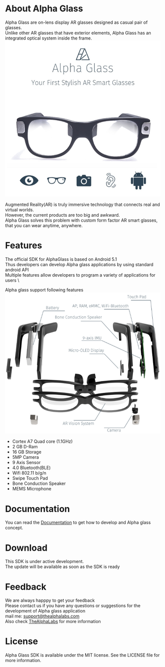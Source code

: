 # About Alpha Glass

Alpha Glass are on-lens display AR glasses designed as casual pair of glasses. \
Unlike other AR glasses that have exterior elements, Alpha Glass has an integrated optical system inside the frame.
![main](./images/AlphaGlass_main.jpg)

Augmented Reality(AR) is truly immersive technology that connects real and virtual worlds. \
However, the current products are too big and awkward. \
Alpha Glass solves this problem with custom form factor AR smart glasses, that you can wear anytime, anywhere.

# Features

The official SDK for AlphaGlass is based on Android 5.1 \
Thus developers can develop Alpha glass applications by using standard android API \
Multiple features allow developers to program a variety of applications for users \

Alpha glass support following features
![features](./images/spec_notitle.jpg)

* Cortex A7 Quad core (1.1GHz)
* 2 GB D-Ram
* 16 GB Storage
* 5MP Camera
* 9 Axis Sensor
* 4.0 Bluetooth(BLE)
* Wifi 802.11 b/g/n
* Swipe Touch Pad
* Bone Conduction Speaker
* MEMS Microphone

# Documentation

You can read the [Documentation](https://github.com/TheAlphaLabs/AlphaGlassSDK/wiki) to get how to develop and Alpha glass concept.


# Download

This SDK is under active development. \
The update will be available as soon as the SDK is ready


# Feedback

We are always happpy to get your feedback \
Please contact us if you have any questions or suggestions for the development of Alpha glass application \
mail me: support@thealphalabs.com \
Also check [TheAlphaLabs](http://www.thealphalabs.com) for more information

# License

Alpha Glass SDK is available under the MIT license. See the LICENSE file for more information.
